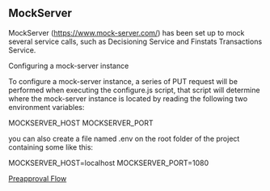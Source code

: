 ## MockServer 

MockServer (https://www.mock-server.com/) has been set up to mock several service calls, such as Decisioning Service and Finstats Transactions Service. 

Configuring a mock-server instance 

To configure a mock-server instance, a series of PUT request will be performed when executing the configure.js script, that script will determine where the mock-server instance is located by reading the following two environment variables: 

MOCKSERVER_HOST MOCKSERVER_PORT 

you can also create a file named .env on the root folder of the project containing some like this: 

MOCKSERVER_HOST=localhost MOCKSERVER_PORT=1080 
 
[Preapproval Flow](/uploads/preapproval-flow.pdf "Preapproval Flow")






